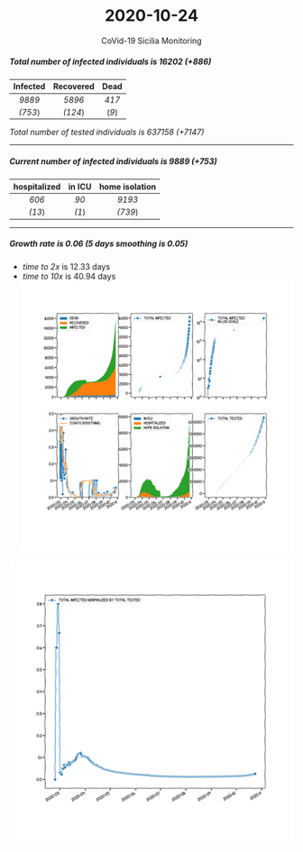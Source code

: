 <div align='center'>

# 2020-10-24
CoVid-19 Sicilia Monitoring
</div>

##### Total number of infected individuals is 16202 (+886)
Infected | Recovered | Dead
:---: | :---: | :---:
*9889* | *5896* | *417*
*(753*) | *(124*) | (*9*)

*Total number of tested individuals is 637158 (+7147)*
***
##### Current number of infected individuals is 9889 (+753)
hospitalized | in ICU | home isolation
:---: | :---: | :---:
*606* |*90* |*9193*
*(13*) |*(1*) |*(739*)
***
##### Growth rate is 0.06 (5 days smoothing is 0.05)
- *time to 2x* is 12.33 days
- *time to 10x* is 40.94 days
![stats][stats]

![infected_normalized][infected_normalized]

[stats]: stats_Sicilia.png
[infected_normalized]: infected_normalized_Sicilia.png
